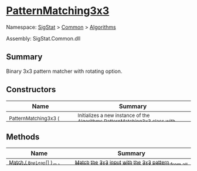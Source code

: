 # [PatternMatching3x3](./PatternMatching3x3.md)

Namespace: [SigStat]() > [Common](./../README.md) > [Algorithms](./README.md)

Assembly: SigStat.Common.dll

## Summary
Binary 3x3 pattern matcher with rotating option.

## Constructors

| Name | Summary | 
| --- | --- | 
| <sub>PatternMatching3x3 ( [`Nullable`](https://docs.microsoft.com/en-us/dotnet/api/System.Nullable-1)[]\<[`Boolean`](https://docs.microsoft.com/en-us/dotnet/api/System.Boolean)> )</sub><div style="margin: -28px 0px 0px 0px;"><img width=200/>  | <sub>Initializes a new instance of the [Algorithms.PatternMatching3x3](https://github.com/hargitomi97/sigstat/blob/master/docs/md/SigStat/Common/Algorithms/PatternMatching3x3.md) class with given pattern.</sub><div style="margin: -28px 0px 0px 0px;"><img width=200/>  | <br>


## Methods

| Name | Summary | 
| --- | --- | 
| <sub>[Match](./Methods/PatternMatching3x3-100664165.md) ( [`Boolean`](https://docs.microsoft.com/en-us/dotnet/api/System.Boolean)[] )</sub><div style="margin: -28px 0px 0px 0px;"><img width=200/>  | <sub>Match the 3x3 input with the 3x3 pattern.</sub><div style="margin: -28px 0px 0px 0px;"><img width=200/>  | <br>
| <sub>[RotMatch](./Methods/PatternMatching3x3-100664166.md) ( [`Boolean`](https://docs.microsoft.com/en-us/dotnet/api/System.Boolean)[] )</sub><div style="margin: -28px 0px 0px 0px;"><img width=200/>  | <sub>Match the 3x3 input with the 3x3 pattern from all 4 directions.</sub><div style="margin: -28px 0px 0px 0px;"><img width=200/>  | <br>


